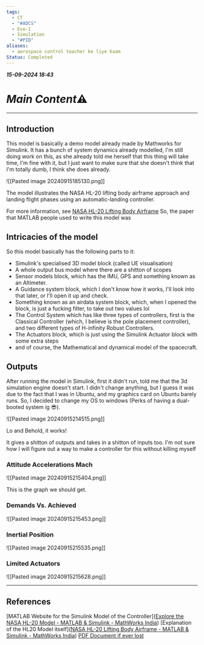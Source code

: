 ```yaml
---
tags:
  - CT
  - "#ADCS"
  - Evo-1
  - Simulation
  - "#PID"
aliases:
  - aerospace control teacher ke liye kaam
Status: Completed
---
```

 ***15-09-2024
18:43***
# *Main Content*⚠
-----

## Introduction

This model is basically a demo model already made by Mathworks for Simulink. It has a bunch of system dynamics already modelled, I'm still doing work on this, as she already told me herself that this thing will take time, I'm fine with it, but I just want to make sure that she doesn't think that I'm totally dumb, I think she does already. 

![[Pasted image 20240915185130.png]]

The model illustrates the NASA HL-20 lifting body airframe approach and landing flight phases using an automatic-landing controller.

For more information, see [NASA HL-20 Lifting Body Airframe](https://in.mathworks.com/help/aeroblks/nasa-hl-20-lifting-body-airframe.html)
So, the paper that MATLAB people used to write this model was 

## Intricacies of the model

So this model basically has the following parts to it:
- Simulink's specialised 3D model block (called UE visualisation)
- A whole output bus model where there are a shitton of scopes
- Sensor models block, which has the IMU, GPS and something known as an Altimeter.
- A Guidance system block, which I don't know how it works, I'll look into that later, or I'll open it up and check.
- Something known as an airdata system block, which, when I opened the block, is just a fucking filter, to take out two values lol
- The Control System which has like three types of controllers, first is the Classical Controller (which, I believe is the pole placement controller), and two different types of H-infinity Robust Controllers.
- The Actuators block, which is just using the Simulink Actuator block with some extra steps
- and of course, the Mathematical and dynamical model of the spacecraft.

## Outputs
After running the model in Simulink, first it didn't run, told me that the 3d simulation engine doesn't start. I didn't change anything, but I guess it was due to the fact that I was in Ubuntu, and my graphics card on Ubuntu barely runs.
So, I decided to change my OS to windows (Perks of having a dual-booted system ig 😎).

![[Pasted image 20240915214515.png]]

Lo and Behold, it works!

It gives a shitton of outputs and takes in a shitton of inputs too. I'm not sure how I will figure out a way to make a controller for this without killing myself

### Attitude Accelerations Mach

![[Pasted image 20240915215404.png]]

This is the graph we should get.

### Demands Vs. Achieved

![[Pasted image 20240915215453.png]]

### Inertial Position

![[Pasted image 20240915215535.png]]

### Limited Actuators

![[Pasted image 20240915215628.png]]

------
## References

[MATLAB Website for the Simulink Model of the Controller]([Explore the NASA HL-20 Model - MATLAB & Simulink - MathWorks India](https://in.mathworks.com/help/aeroblks/running-a-demo-model.html))
[Explanation of the HL20 Model itself]([NASA HL-20 Lifting Body Airframe - MATLAB & Simulink - MathWorks India](https://in.mathworks.com/help/aeroblks/nasa-hl-20-lifting-body-airframe.html))
[PDF Document if ever lost](19920021931.pdf)
